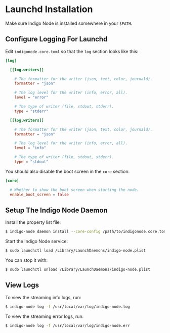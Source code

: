 # Launchd Installation

Make sure Indigo Node is installed somewhere in your `$PATH`.

## Configure Logging For Launchd

Edit `indigonode.core.toml` so that the `log` section looks like this:

```toml
[log]

  [[log.writers]]

    # The formatter for the writer (json, text, color, journald).
    formatter = "json"

    # The log level for the writer (info, error, all).
    level = "error"

    # The type of writer (file, stdout, stderr).
    type = "stderr"

  [[log.writers]]

    # The formatter for the writer (json, text, color, journald).
    formatter = "json"

    # The log level for the writer (info, error, all).
    level = "info"

    # The type of writer (file, stdout, stderr).
    type = "stdout"
```

You should also disable the boot screen in the `core` section:

```toml
[core]

  # Whether to show the boot screen when starting the node.
  enable_boot_screen = false
```

## Setup The Indigo Node Daemon

Install the property list file:

```bash
$ indigo-node daemon install --core-config /path/to/indigonode.core.toml
```

Start the Indigo Node service:

```bash
$ sudo launchctl load /Library/LaunchDaemons/indigo-node.plist
```

You can stop it with:

```bash
$ sudo launchctl unload /Library/LaunchDaemons/indigo-node.plist
```

## View Logs

To view the streaming info logs, run:

```bash
$ indigo-node log -f /usr/local/var/log/indigo-node.log
```

To view the streaming error logs, run:

```bash
$ indigo-node log -f /usr/local/var/log/indigo-node.err
```
